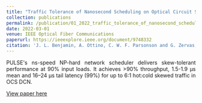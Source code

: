 ```yaml
---
title: "Traffic Tolerance of Nanosecond Scheduling on Optical Circuit Switched Data Centre Networks"
collection: publications
permalink: /publication/01_2022_traffic_tolerance_of_nanosecond_scheduling_on_optical_circuit_switched_data_centre_networks
date: 2022-03-01
venue: IEEE Optical Fiber Communications
paperurl: https://ieeexplore.ieee.org/document/9748332
citation: 'J. L. Benjamin, A. Ottino, C. W. F. Parsonson and G. Zervas, &quot;Traffic Tolerance of Nanosecond Scheduling on Optical Circuit Switched Data Centre Networks&quot;, IEEE Optical Fiber Communications, 2021'
---
```

<div style="text-align: justify"> 
PULSE's ns-speed NP-hard network scheduler delivers skew-tolerant performance
at 90% input loads. It achieves >90% throughput, 1.5-1.9 µs mean and 16–24 µs
tail latency (99%) for up to 6:1 hot:cold skewed traffic in OCS DCN.
</div>

[View paper here](https://ieeexplore.ieee.org/document/9748332)

